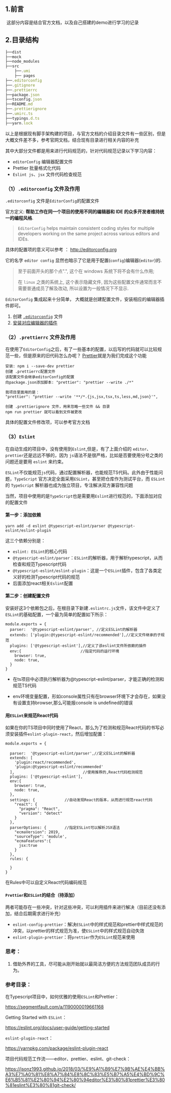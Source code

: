##  1.前言

​	这部分内容是结合官方文档，以及自己搭建的demo进行学习的记录

## 2.目录结构

```javascript
├──dist
├──mock
├──node_modules
├──src
	├──.umi
	├── pages
├──.editorconfig
├──.gitignore
├──.prettierrc
├──package.json
├──tsconfig.json
├──README.md
├──.prettierignore
├──.umirc.ts
├──typings.d.ts
├──yarn.lock
```

以上是根据现有脚手架构建的项目，与官方文档的介绍目录文件有一些区别，但是大概文件差不多，参考官网文档，结合现有目录进行相关内容的补充

其中大部分文件都是用来进行代码规范的，针对代码规范记录以下学习内容：

- `editorConfig` 编辑器配置文件
- Prettier 批量格式化代码
- `Eslint js`、`jsx` 文件代码检查规范

### （1）`.editorconfig` 文件及作用

`.editorconfig` 文件是`EditorConfig`的配置文件

官方定义: **帮助工作在同一个项目的使用不同的编辑器和 IDE 的众多开发者维持统一的编程风格**.

> `EditorConfig` helps maintain consistent coding styles for multiple developers working on the same project across various editors and IDEs.

具体的配置项的意义可以参考 ： http://editorconfig.org

它的名字 `editor config` 显然也暗示了它是用于配置(`config`)编辑器(`editor`)的.

> 至于前面开头的那个点".", 这个在 windows 系统下将不会有什么作用;
>
> 在 `linux` 之类的系统上, 这个表示隐藏文件, 因为这些配置文件通常而言不需要普通成员了解及改动, 所以设置为一般情况下不显示.

`EditorConfig` 集成起来十分简单， 大概就是创建配置文件，安装相应的编辑器插件即可。

1. 创建 [`.editorconfig`](http://editorconfig.org/#example-file) 文件
2. [安装对应编辑器的插件](http://editorconfig.org/#download)

### （2）`.prettierrc` 文件及作用

在使用了`EditorConfig`之后，有了一些基本的配置，以后写的代码就可以比较规范一些，但是原来的旧代码怎么办呢？
[Prettier](https://prettier.io/)就是为我们完成这个功能

```
安装: npm i --save-dev prettier
创建 .prettierrc配置文件
该配置文件会继承editorConfig的配置
向package.json添加脚本: "prettier": "prettier --write ./*"

我项目里面用的是：
"prettier": "prettier --write '**/*.{js,jsx,tsx,ts,less,md,json}'",

创建 .prettierignore 文件，用来忽略一些文件 && 目录
npm run prettier 就可以看到文件被更改
```

具体的配置文件修改项，可以参考官方文档

### （3）`Eslint` 

在自动生成的项目中，没有使用到`Eslint`,但是，有了上面介绍的 `editor`、`prettier`还是远远不够的，因为 `js`语法不是很严格，比如是否要使用分号之类的问题还是要用 `eslint` 来约束。

`ESLint`不仅能规范`js`代码，通过配置解析器，也能规范TS代码。此外由于性能问题，`TypeScript` 官方决定全面采用`ESLint`，甚至把仓库作为测试平台，而 `ESLint` 的 `TypeScript` 解析器也成为独立项目，专注解决双方兼容性问题

当然，项目中使用的是`TypeScript`也是需要用`Eslint`进行规范的，下面添加对应的配置文件

#### 第一步：添加依赖

```
yarn add -d eslint @typescript-eslint/parser @typescript-eslint/eslint-plugin
```

这三个依赖分别是：

- `eslint: ESLint`的核心代码
- `@typescript-eslint/parser`：`ESLint`的解析器，用于解析typescript，从而检查和规范Typescript代码
- `@typescript-eslint/eslint-plugin`：这是一个`ESLint`插件，包含了各类定义好的检测Typescript代码的规范
- 后面添加react相关`Eslint`配置

#### 第二步：创建配置文件

安装好这3个依赖包之后，在根目录下新建`.eslintrc.js`文件，该文件中定义了`ESLint`的基础配置，一个最为简单的配置如下所示：

```
module.exports = {
  parser:  '@typescript-eslint/parser', //定义ESLint的解析器
  extends: ['plugin:@typescript-eslint/recommended'],//定义文件继承的子规范
  plugins: ['@typescript-eslint'],//定义了该eslint文件所依赖的插件
  env:{                          //指定代码的运行环境
    browser: true,
    node: true,
  }
}
```

- 在ts项目中必须执行解析器为@typescript-eslint/parser，才能正确的检测和规范TS代码

- env环境变量配置，形如console属性只有在browser环境下才会存在，如果没有设置支持browser,那么可能报console is undefined的错误

#### 用`ESLint`来规范React代码

如果在你的TS项目中同时使用了React，那么为了检测和规范React代码的书写必须安装插件`eslint-plugin-react`，然后增加配置：

```
module.exports = {

  parser:  '@typescript-eslint/parser',//定义ESLint的解析器
  extends: [
    'plugin:react/recommended',
    'plugin:@typescript-eslint/recommended'
  ],                              //使用推荐的,React代码检测规范
  plugins: ['@typescript-eslint'],
  env:{
    browser: true,
    node: true,
  },
  settings: {             //自动发现React的版本，从而进行规范react代码
    "react": {
      "pragma": "React",
      "version": "detect"
    }
  },
  parserOptions: {        //指定ESLint可以解析JSX语法
    "ecmaVersion": 2019,
    "sourceType": 'module',
    "ecmaFeatures":{
      jsx:true
    }
  },
  rules: {

  }
}
```

在Rules中可以自定义React代码编码规范

#### `Prettier`和`ESLint`的结合（待添加）

两者可能存在一些冲突，针对这些冲突，可以利用插件来进行解决（目前还没有添加，结合后期需求进行补充）

- `eslint-config-prettier`：解决`ESLint`中的样式规范和prettier中样式规范的冲突，以prettier的样式规范为准，使`ESLint`中的样式规范自动失效
- `eslint-plugin-prettier`：将`prettier`作为`ESLint`规范来使用

### 思考：

1. 借助外界的工具，尽可能从刚开始就以最简洁方便的方法规范团队成员的行为。

### 参考目录：

在Typescript项目中，如何优雅的使用`ESLint`和Prettier：

https://segmentfault.com/a/1190000019661168

Getting Started with `ESLint`：

https://eslint.org/docs/user-guide/getting-started

`eslint-plugin-react`：

https://yarnpkg.com/package/eslint-plugin-react

项目代码规范工作流——editor、prettier、eslint、git-check：

https://jsonz1993.github.io/2018/03/%E9%A1%B9%E7%9B%AE%E4%BB%A3%E7%A0%81%E8%A7%84%E8%8C%83%E5%B7%A5%E4%BD%9C%E6%B5%81%E2%80%94%E2%80%94editor%E3%80%81prettier%E3%80%81eslint%E3%80%81git-check/
